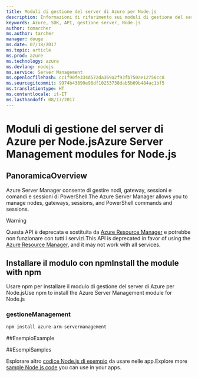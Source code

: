```yaml
---
title: Moduli di gestione del server di Azure per Node.js
description: Informazioni di riferimento sui moduli di gestione del server di Azure per Node.js
keywords: Azure, SDK, API, gestione server, Node.js
author: tomarcher
ms.author: tarcher
manager: douge
ms.date: 07/18/2017
ms.topic: article
ms.prod: azure
ms.technology: azure
ms.devlang: nodejs
ms.service: Server Management
ms.openlocfilehash: cc1f90fe334d572da369a2f93fb750ae12756cc8
ms.sourcegitcommit: 9974b43899e98df10253738dab5b09b484ac1bf5
ms.translationtype: HT
ms.contentlocale: it-IT
ms.lasthandoff: 08/17/2017
---
```

# <a name="azure-server-management-modules-for-nodejs"></a><span data-ttu-id="28732-104">Moduli di gestione del server di Azure per Node.js</span><span class="sxs-lookup"><span data-stu-id="28732-104">Azure Server Management modules for Node.js</span></span>

## <a name="overview"></a><span data-ttu-id="28732-105">Panoramica</span><span class="sxs-lookup"><span data-stu-id="28732-105">Overview</span></span>

<span data-ttu-id="28732-106">Azure Server Manager consente di gestire nodi, gateway, sessioni e comandi e sessioni di PowerShell.</span><span class="sxs-lookup"><span data-stu-id="28732-106">The Azure Server Manager allows you to manage nodes, gateways, sessions, and PowerShell commands and sessions.</span></span>

> [!WARNING]
> <span data-ttu-id="28732-107">Questa API è deprecata e sostituita da [Azure Resource Manager](/nodejs/api/overview/azure/resources) e potrebbe non funzionare con tutti i servizi.</span><span class="sxs-lookup"><span data-stu-id="28732-107">This API is deprecated in favor of using the [Azure Resource Manager](/nodejs/api/overview/azure/resources), and it may not work with all services.</span></span>

## <a name="install-the-module-with-npm"></a><span data-ttu-id="28732-108">Installare il modulo con npm</span><span class="sxs-lookup"><span data-stu-id="28732-108">Install the module with npm</span></span>

<span data-ttu-id="28732-109">Usare npm per installare il modulo di gestione del server di Azure per Node.js</span><span class="sxs-lookup"><span data-stu-id="28732-109">Use npm to install the Azure Server Management module for Node.js</span></span>

### <a name="management"></a><span data-ttu-id="28732-110">gestione</span><span class="sxs-lookup"><span data-stu-id="28732-110">Management</span></span>

```bash
npm install azure-arm-servermanagement
```

##<a name="example"></a><span data-ttu-id="28732-111">Esempio</span><span class="sxs-lookup"><span data-stu-id="28732-111">Example</span></span>

##<a name="samples"></a><span data-ttu-id="28732-112">Esempi</span><span class="sxs-lookup"><span data-stu-id="28732-112">Samples</span></span>

<span data-ttu-id="28732-113">Esplorare altro [codice Node.js di esempio](https://azure.microsoft.com/resources/samples/?platform=nodejs) da usare nelle app.</span><span class="sxs-lookup"><span data-stu-id="28732-113">Explore more [sample Node.js code](https://azure.microsoft.com/resources/samples/?platform=nodejs) you can use in your apps.</span></span>